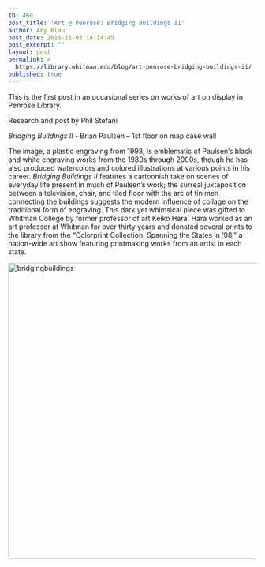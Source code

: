 ```yaml
---
ID: 460
post_title: 'Art @ Penrose: Bridging Buildings II'
author: Amy Blau
post_date: 2015-11-03 14:14:45
post_excerpt: ""
layout: post
permalink: >
  https://library.whitman.edu/blog/art-penrose-bridging-buildings-ii/
published: true
---
```

This is the first post in an occasional series on works of art on display in Penrose Library.

Research and post by Phil Stefani

<i>Bridging Buildings II - </i>Brian Paulsen – 1st floor on map case wall

The image, a plastic engraving from 1998, is emblematic of Paulsen’s black and white engraving works from the 1980s through 2000s, though he has also produced watercolors and colored illustrations at various points in his career. <i>Bridging Buildings II </i>features a cartoonish take on scenes of everyday life present in much of Paulsen’s work; the surreal juxtaposition between a television, chair, and tiled floor with the arc of tin men connecting the buildings suggests the modern influence of collage on the traditional form of engraving. This dark yet whimsical piece was gifted to Whitman College by former professor of art Keiko Hara. Hara worked as an art professor at Whitman for over thirty years and donated several prints to the library from the “Colorprint Collection: Spanning the States in ’98,” a nation-wide art show featuring printmaking works from an artist in each state.

<a href="https://library.whitman.edu/blog/wp-content/uploads/sites/4/2015/11/bridgingbuildings.jpg"><img class="alignnone size-full wp-image-461" src="https://library.whitman.edu/blog/wp-content/uploads/sites/4/2015/11/bridgingbuildings.jpg" alt="bridgingbuildings" width="894" height="600" /></a>